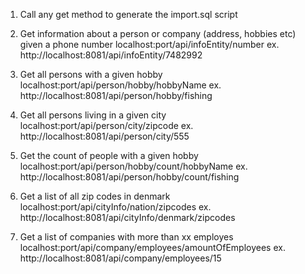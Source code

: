 1) Call any get method to generate the import.sql script
                
2) Get information about a person or company (address, hobbies etc) given a phone number
    localhost:port/api/infoEntity/number
    ex. http://localhost:8081/api/infoEntity/7482992

3) Get all persons with a given hobby
    localhost:port/api/person/hobby/hobbyName
    ex. http://localhost:8081/api/person/hobby/fishing   
    
4) Get all persons living in a given city
    localhost:port/api/person/city/zipcode
    ex. http://localhost:8081/api/person/city/555   
    
5) Get the count of people with a given hobby
    localhost:port/api/person/hobby/count/hobbyName
    ex. http://localhost:8081/api/person/hobby/count/fishing  
    
6) Get a list of all zip codes in denmark
  localhost:port/api/cityInfo/nation/zipcodes
  ex. http://localhost:8081/api/cityInfo/denmark/zipcodes
  
7) Get a list of companies with more than xx employes
  localhost:port/api/company/employees/amountOfEmployees
  ex. http://localhost:8081/api/company/employees/15
